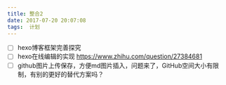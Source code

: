 ```yaml
---
title: 整合2
date: 2017-07-20 20:07:08
tags:  计划
---
```

- [ ] hexo博客框架完善探究
- [ ] hexo在线编辑的实现        https://www.zhihu.com/question/27384681
- [ ] github图片上传保存，方便md图片插入，问题来了，GitHub空间大小有限制，有别的更好的替代方案吗？
